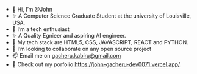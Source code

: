 - 👋 Hi, I’m @John 
- ✨ A Computer Science Graduate Student at the university of Louisville, USA.
- 👀 I’m a tech enthusiast
- ✨ A Quality Egnieer and aspiring AI engineer.
- 🌱 My tech stack are HTML5, CSS, JAVASCRIPT, REACT and PYTHON.
- 💞️ I’m looking to collaborate on any open source project
- 📫 Email me on gacheru.kabiru@gmail.com
- 👀 Check out my porfolio https://john-gacheru-dev0071.vercel.app/

<!---
Dev0071/Dev0071 is a ✨ special ✨ repository because its `README.md` (this file) appears on your GitHub profile.
You can click the Preview link to take a look at your changes.
--->
